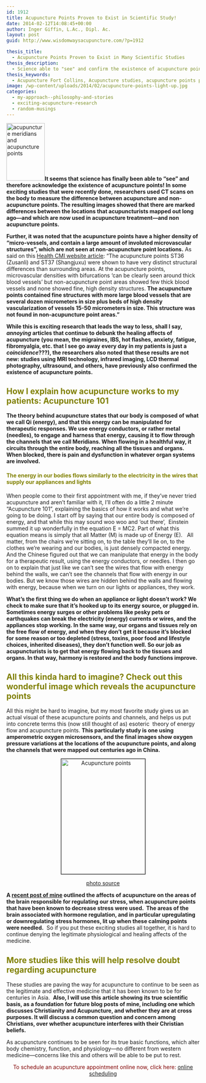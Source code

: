 ```yaml
---
id: 1912
title: Acupuncture Points Proven to Exist in Scientific Study!
date: 2014-02-12T14:08:45+00:00
author: Inger Giffin, L.Ac., Dipl. Ac.
layout: post
guid: http://www.wisdomwaysacupuncture.com/?p=1912

thesis_title:
  - Acupuncture Points Proven to Exist in Many Scientific Studies
thesis_description:
  - Science able to "see" and confirm the existence of acupuncture points! LCD thermal imaging and other technology shows exact location of points.
thesis_keywords:
  - Acupuncture Fort Collins, Acupuncture studies, acupuncture points proven to exist
image: /wp-content/uploads/2014/02/acupuncture-points-light-up.jpg
categories:
  - my-approach--philosophy-and-stories
  - exciting-acupuncture-research
  - random-musings
---
```

[<img class="size-thumbnail wp-image-664 alignleft" title="Acupunctture Channels " src="http://www.wisdomwaysacupuncture.com/wp-content/uploads/2010/06/back-of-acupuncture-man-100x150.jpg" alt="acupuncture meridians and acupuncture points" width="100" height="150" srcset="http://www.wisdomwaysacupuncture.com/wp-content/uploads/2010/06/back-of-acupuncture-man-100x150.jpg 100w, http://www.wisdomwaysacupuncture.com/wp-content/uploads/2010/06/back-of-acupuncture-man.jpg 135w" sizes="(max-width: 100px) 100vw, 100px" />](http://www.wisdomwaysacupuncture.com/wp-content/uploads/2010/06/back-of-acupuncture-man.jpg)**It seems that science has finally been able to &#8220;see&#8221; and therefore acknowledge the existence of acupuncture points! In some exciting studies that were recently done, researchers used CT scans on the body to measure the difference between acupuncture and non-acupuncture points. The resulting images showed that there are marked differences between the locations that acupuncturists mapped out long ago&#8212;and which are now used in acupuncture treatment&#8212;and non acupuncture points.**

**Further, it was noted that the acupuncture points have a higher density of &#8220;micro-vessels, and contain a large amount of involuted microvascular structures&#8221;, which are not seen at non-acupuncture point locations.** As said on this <a title="Acupuncture Points mapped out" href="http://www.healthcmi.com/Acupuncture-Continuing-Education-News/1230-new-ct-scans-reveal-acupuncture-points" target="_blank" rel="noopener">Health CMI website article</a>: &#8220;The acupuncture points ST36 (Zusanli) and ST37 (Shangjuxu) were shown to have very distinct structural differences than surrounding areas. At the acupuncture points, microvascular densities with bifurcations &#8216;can be clearly seen around thick blood vessels&#8217; but non-acupuncture point areas showed few thick blood vessels and none showed fine, high density structures. **The acupuncture points contained fine structures with more large blood vessels that are several dozen micrometers in size plus beds of high density vascularization of vessels 15-50 micrometers in size. This structure was not found in non-acupuncture point areas.&#8221;**

**While this is exciting research that leads the way to less, shall I say, _annoying_ articles that continue to debunk the healing affects of acupuncture (you mean, the migraines, IBS, hot flashes, anxiety, fatigue, fibromyalgia, etc. that I see go away every day in my patients is just a _coincidence_???), the researchers also noted that these results are not new: studies using MRI technology, infrared imaging, LCD thermal photography, ultrasound, and others, have previously also confirmed the existence of acupuncture points.**

## <span style="color: #808000;">How I explain how acupuncture works to my patients: Acupuncture 101</span>

**The theory behind acupuncture states that our body is composed of what we call Qi (energy), and that this energy can be manipulated for therapeutic responses. We use energy conductors, or rather metal (needles), to engage and harness that energy, causing it to flow through the channels that we call Meridians. When flowing in a healthful way, it circuits through the entire body, reaching all the tissues and organs. When blocked, there is pain and dysfunction in whatever organ systems are involved.**

#### <span style="color: #808000;">The energy in our bodies flows similarly to the electricity in the wires that supply our appliances and lights</span>

When people come to their first appointment with me, if they&#8217;ve never tried acupuncture and aren&#8217;t familiar with it, I&#8217;ll often do a little 2 minute &#8220;Acupuncture 101&#8221;, explaining the basics of how it works and what we&#8217;re going to be doing. I start off by saying that our entire body is composed of energy, and that while this may sound woo woo and &#8216;out there&#8217;,  Einstein summed it up wonderfully in the equation E = MC2. Part of what this equation means is simply that all Matter (M) is made up of Energy (E).   All matter, from the chairs we&#8217;re sitting on, to the table they&#8217;ll lie on, to the clothes we&#8217;re wearing and our bodies, is just densely compacted energy. And the Chinese figured out that we can manipulate that energy in the body for a therapeutic result, using the energy conductors, or needles. I then go on to explain that just like we can&#8217;t see the wires that flow with energy behind the walls, we can&#8217;t see the channels that flow with energy in our bodies. But we know those wires are hidden behind the walls and flowing with energy, because when we turn on our lights or appliances, they work.

**What&#8217;s the first thing we do when an appliance or light doesn&#8217;t work? We check to make sure that it&#8217;s hooked up to its energy source, or plugged in. Sometimes energy surges or other problems like pesky pets or earthquakes can break the electricity (energy) currents or wires, and the appliances stop working. In the same way, our organs and tissues rely on the free flow of energy, and when they don&#8217;t get it because it&#8217;s blocked for some reason or too depleted (stress, toxins, poor food and lifestyle choices, inherited diseases), they don&#8217;t function well. So our job as acupuncturists is to get that energy flowing back to the tissues and organs. In that way, harmony is restored and the body functions improve.**

## <span style="color: #808000;">All this kinda hard to imagine? Check out this wonderful image which reveals the acupuncture points</span>

All this might be hard to imagine, but my most favorite study gives us an actual visual of these acupuncture points and channels, and helps us put into concrete terms this (now still thought of as) esoteric  theory of energy flow and acupuncture points. **This particularly study is one using amperometric oxygen microsensors, and the final images show oxygen pressure variations at the locations of the acupuncture points, and along the channels that were mapped out centuries ago in China.**

<p style="text-align: center;">
  <a href="http://www.wisdomwaysacupuncture.com/wp-content/uploads/2014/02/acupuncture-points-light-up.jpg"><img class="size-medium wp-image-1913 aligncenter" style="border: 0.5px solid black;" title="Acupuncture Points Light Up" src="http://www.wisdomwaysacupuncture.com/wp-content/uploads/2014/02/acupuncture-points-light-up-219x300.jpg" alt="Acupuncture points" width="219" height="300" srcset="http://www.wisdomwaysacupuncture.com/wp-content/uploads/2014/02/acupuncture-points-light-up-219x300.jpg 219w, http://www.wisdomwaysacupuncture.com/wp-content/uploads/2014/02/acupuncture-points-light-up-109x150.jpg 109w, http://www.wisdomwaysacupuncture.com/wp-content/uploads/2014/02/acupuncture-points-light-up.jpg 400w" sizes="(max-width: 219px) 100vw, 219px" /></a>
</p>

<p style="text-align: center;">
  <a title="acupuncture point photo source" href="http://www.healthcmi.com/Acupuncture-Continuing-Education-News/1230-new-ct-scans-reveal-acupuncture-points" target="_blank" rel="noopener">photo source</a>
</p>

**A <a title="acupuncture reduces stress" href="http://www.wisdomwaysacupuncture.com/2017/04/11/new-study-shows-how-acupuncture-helps-stress/" target="_blank" rel="noopener">recent post of mine</a> outlined the affects of acupuncture on the areas of the brain responsible for regulating our stress, when acupuncture points that have been known to decrease stress were used.  The areas of the brain associated with hormone regulation, and in particular upregulating or downregulating stress hormones, lit up when these calming points were needled.**  So if you put these exciting studies all together, it is hard to continue denying the legitimate physiological and healing affects of the medicine.

## <span style="color: #808000;">More studies like this will help resolve doubt regarding acupuncture</span>

These studies are paving the way for acupuncture to continue to be seen as the legitimate and effective medicine that it has been known to be for centuries in Asia.  **Also, I will use this article showing its true scientific basis, as a foundation for future blog posts of mine, including one which discusses Christianity and Acupuncture, and whether they are at cross purposes. It will discuss a common question and concern among Christians, over whether acupuncture interferes with their Christian beliefs.**

As acupuncture continues to be seen for its true basic functions, which alter body chemistry, function, and physiology&#8212;no different from western medicine&#8212;concerns like this and others will be able to be put to rest.

<p style="text-align: center;">
  <span style="color: #800000;">To schedule an acupuncture appointment online now, click here:</span> <a title="Online Acupuncture Scheduling" href="http://www.wisdomwaysacupuncture.com/acupuncture-appointment-scheduling/">online scheduling</a>
</p>